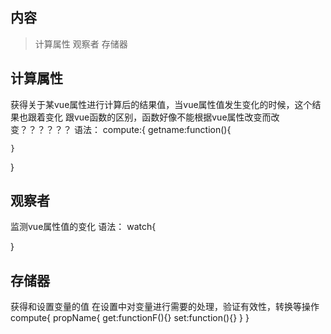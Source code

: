 ## 内容
>计算属性
>观察者
>存储器

## 计算属性
获得关于某vue属性进行计算后的结果值，当vue属性值发生变化的时候，这个结果也跟着变化
跟vue函数的区别，函数好像不能根据vue属性改变而改变？？？？？？
语法：
compute:{
    getname:function(){

    }
}
## 观察者
监测vue属性值的变化
语法：
watch{

}

## 存储器
获得和设置变量的值
在设置中对变量进行需要的处理，验证有效性，转换等操作
compute{
    propName{
        get:functionF(){}
        set:function(){}
    }
}
